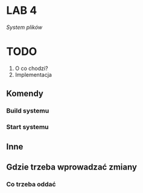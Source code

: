 # LAB 4
*System plików*

# TODO
1. O co chodzi?
2. Implementacja

## Komendy

### Build systemu

### Start systemu

## Inne

## Gdzie trzeba wprowadzać zmiany

### Co trzeba oddać 
